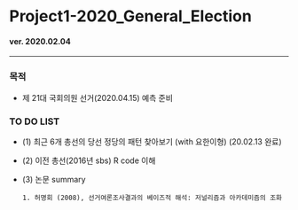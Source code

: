 # Project1-2020_General_Election

#### ver. 2020.02.04
- - -

###  목적

- 제 21대 국회의원 선거(2020.04.15) 예측 준비


###  TO DO LIST

  - (1) 최근 6개 총선의 당선 정당의 패턴 찾아보기 (with 요한이형) (20.02.13 완료)
  
  - (2) 이전 총선(2016년 sbs) R code 이해

  - (3) 논문 summary
     
        1. 허명회 (2008), 선거여론조사결과의 베이즈적 해석: 저널리즘과 아카데미즘의 조화


